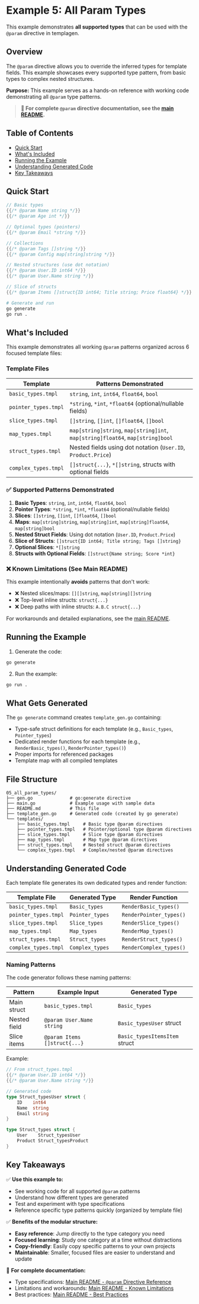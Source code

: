 # Example 5: All Param Types

This example demonstrates **all supported types** that can be used with the `@param` directive in templagen.

## Overview

The `@param` directive allows you to override the inferred types for template fields. This example showcases every supported type pattern, from basic types to complex nested structures.

**Purpose:** This example serves as a hands-on reference with working code demonstrating all `@param` type patterns.

> **📖 For complete `@param` directive documentation, see the [main README](../../README.md#param-directive-reference).**

## Table of Contents
- [Quick Start](#quick-start)
- [What's Included](#whats-included)
- [Running the Example](#running-the-example)
- [Understanding Generated Code](#understanding-generated-code)
- [Key Takeaways](#key-takeaways)

## Quick Start

```go
// Basic types
{{/* @param Name string */}}
{{/* @param Age int */}}

// Optional types (pointers)
{{/* @param Email *string */}}

// Collections
{{/* @param Tags []string */}}
{{/* @param Config map[string]string */}}

// Nested structures (use dot notation)
{{/* @param User.ID int64 */}}
{{/* @param User.Name string */}}

// Slice of structs
{{/* @param Items []struct{ID int64; Title string; Price float64} */}}
```

```bash
# Generate and run
go generate
go run .
```

## What's Included

This example demonstrates all working `@param` patterns organized across 6 focused template files:

### Template Files

| Template | Patterns Demonstrated |
|----------|----------------------|
| `basic_types.tmpl` | `string`, `int`, `int64`, `float64`, `bool` |
| `pointer_types.tmpl` | `*string`, `*int`, `*float64` (optional/nullable fields) |
| `slice_types.tmpl` | `[]string`, `[]int`, `[]float64`, `[]bool` |
| `map_types.tmpl` | `map[string]string`, `map[string]int`, `map[string]float64`, `map[string]bool` |
| `struct_types.tmpl` | Nested fields using dot notation (`User.ID`, `Product.Price`) |
| `complex_types.tmpl` | `[]struct{...}`, `*[]string`, structs with optional fields |

### ✅ Supported Patterns Demonstrated

1. **Basic Types**: `string`, `int`, `int64`, `float64`, `bool`
2. **Pointer Types**: `*string`, `*int`, `*float64` (optional/nullable fields)
3. **Slices**: `[]string`, `[]int`, `[]float64`, `[]bool`
4. **Maps**: `map[string]string`, `map[string]int`, `map[string]float64`, `map[string]bool`
5. **Nested Struct Fields**: Using dot notation (`User.ID`, `Product.Price`)
6. **Slice of Structs**: `[]struct{ID int64; Title string; Tags []string}`
7. **Optional Slices**: `*[]string`
8. **Structs with Optional Fields**: `[]struct{Name string; Score *int}`

### ❌ Known Limitations (See Main README)

This example intentionally **avoids** patterns that don't work:
- ❌ Nested slices/maps: `[][]string`, `map[string][]string`
- ❌ Top-level inline structs: `struct{...}`
- ❌ Deep paths with inline structs: `A.B.C struct{...}`

For workarounds and detailed explanations, see the [main README](../../README.md#param-directive-reference).

## Running the Example

1. Generate the code:
```bash
go generate
```

2. Run the example:
```bash
go run .
```

## What Gets Generated

The `go generate` command creates `template_gen.go` containing:
- Type-safe struct definitions for each template (e.g., `Basic_types`, `Pointer_types`)
- Dedicated render functions for each template (e.g., `RenderBasic_types()`, `RenderPointer_types()`)
- Proper imports for referenced packages
- Template map with all compiled templates

## File Structure

```
05_all_param_types/
├── gen.go              # go:generate directive
├── main.go             # Example usage with sample data
├── README.md           # This file
├── template_gen.go     # Generated code (created by go generate)
└── templates/
    ├── basic_types.tmpl     # Basic type @param directives
    ├── pointer_types.tmpl   # Pointer/optional type @param directives
    ├── slice_types.tmpl     # Slice type @param directives
    ├── map_types.tmpl       # Map type @param directives
    ├── struct_types.tmpl    # Nested struct @param directives
    └── complex_types.tmpl   # Complex/nested @param directives
```

## Understanding Generated Code

Each template file generates its own dedicated types and render function:

| Template File | Generated Type | Render Function |
|--------------|----------------|-----------------|
| `basic_types.tmpl` | `Basic_types` | `RenderBasic_types()` |
| `pointer_types.tmpl` | `Pointer_types` | `RenderPointer_types()` |
| `slice_types.tmpl` | `Slice_types` | `RenderSlice_types()` |
| `map_types.tmpl` | `Map_types` | `RenderMap_types()` |
| `struct_types.tmpl` | `Struct_types` | `RenderStruct_types()` |
| `complex_types.tmpl` | `Complex_types` | `RenderComplex_types()` |

### Naming Patterns

The code generator follows these naming patterns:

| Pattern | Example Input | Generated Type |
|---------|--------------|----------------|
| Main struct | `basic_types.tmpl` | `Basic_types` |
| Nested field | `@param User.Name string` | `Basic_typesUser` struct |
| Slice items | `@param Items []struct{...}` | `Basic_typesItemsItem` struct |

Example:
```go
// From struct_types.tmpl
{{/* @param User.ID int64 */}}
{{/* @param User.Name string */}}

// Generated code
type Struct_typesUser struct {
    ID    int64
    Name  string
    Email string
}

type Struct_types struct {
    User    Struct_typesUser
    Product Struct_typesProduct
}
```

## Key Takeaways

✅ **Use this example to:**
- See working code for all supported `@param` patterns
- Understand how different types are generated
- Test and experiment with type specifications
- Reference specific type patterns quickly (organized by template file)

✅ **Benefits of the modular structure:**
- **Easy reference**: Jump directly to the type category you need
- **Focused learning**: Study one category at a time without distractions
- **Copy-friendly**: Easily copy specific patterns to your own projects
- **Maintainable**: Smaller, focused files are easier to understand and update

📖 **For complete documentation:**
- Type specifications: [Main README - `@param` Directive Reference](../../README.md#param-directive-reference)
- Limitations and workarounds: [Main README - Known Limitations](../../README.md#-known-limitations)
- Best practices: [Main README - Best Practices](../../README.md#best-practices)
